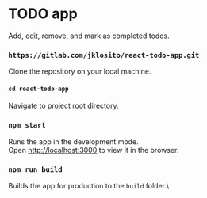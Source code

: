 # TODO app

Add, edit, remove, and mark as completed todos.

### `https://gitlab.com/jklosito/react-todo-app.git`

Clone the repository on your local machine.

#### `cd react-todo-app`

Navigate to project root directory.

### `npm start`

Runs the app in the development mode.\
Open [http://localhost:3000](http://localhost:3000) to view it in the browser.

### `npm run build`

Builds the app for production to the `build` folder.\
